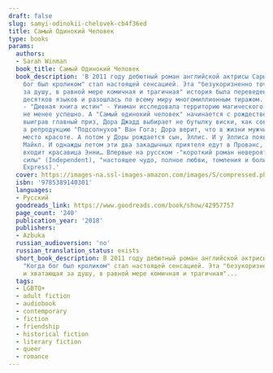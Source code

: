 ```yaml
---
draft: false
slug: samyi-odinokii-chelovek-cb4f36ed
title: Самый Одинокий Человек
type: books
params:
  authors:
  - Sarah Winman
  book_title: Самый Одинокий Человек
  book_description: 'В 2011 году дебютный роман английской актрисы Сары Уинман "Когда
    бог был кроликом" стал настоящей сенсацией. Эта "безукоризненно точная и хватающая
    за душу, в равной мере комичная и трагичная" история была переведена на несколько
    десятков языков и разошлась по всему миру многомиллионным тиражом. Во втором романе
    - "Дивная книга истин" - Уинман исследовала территорию магического реализма, и
    не менее успешно. А "Самый одинокий человек" начинается с рождественской лотереи:
    выиграв главный приз, Дора Джадд выбирает не бутылку виски, как советует муж,
    а репродукцию "Подсолнухов" Ван Гога; Дора верит, что в жизни мужчин тоже есть
    место красоте. А потом у Доры рождается сын, Эллис. И у Эллиса появляется друг
    Майкл. И однажды летом эти два закадычных приятеля едут в Прованс, где в их жизнь
    входит красавица Энни… Впервые на русском -"короткий роман невероятной эмоциональной
    силы" (Independent), "настоящее чудо, полное любви, томления и боли утраты" (Sunday
    Express).'
  cover: https://images-na.ssl-images-amazon.com/images/S/compressed.photo.goodreads.com/books/1543234236i/42957757.jpg
  isbn: '9785389140301'
  languages:
  - Русский
  goodreads_link: https://www.goodreads.com/book/show/42957757
  page_count: '240'
  publication_year: '2018'
  publishers:
  - Azbuka
  russian_audioversion: 'no'
  russian_translation_status: exists
  short_book_description: В 2011 году дебютный роман английской актрисы Сары Уинман
    "Когда бог был кроликом" стал настоящей сенсацией. Эта "безукоризненно точная
    и хватающая за душу, в равной мере комичная и трагичная"...
  tags:
  - LGBTQ+
  - adult fiction
  - audiobook
  - contemporary
  - fiction
  - friendship
  - historical fiction
  - literary fiction
  - queer
  - romance
---
```

